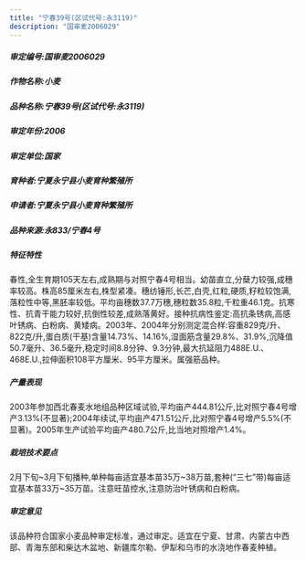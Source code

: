 ```yaml
---
title: "宁春39号(区试代号:永3119)"
description: "国审麦2006029"
---
```

##### 审定编号:国审麦2006029

##### 作物名称:小麦

##### 品种名称:宁春39号(区试代号:永3119)

##### 审定年份:2006

##### 审定单位:国家

##### 育种者:宁夏永宁县小麦育种繁殖所

##### 申请者:宁夏永宁县小麦育种繁殖所

##### 品种来源:永833/宁春4号

##### 特征特性
春性,全生育期105天左右,成熟期与对照宁春4号相当。幼苗直立,分蘖力较强,成穗率较高。株高85厘米左右,株型紧凑。穗纺锤形,长芒,白壳,红粒,硬质,籽粒较饱满,落粒性中等,黑胚率较低。平均亩穗数37.7万穗,穗粒数35.8粒,千粒重46.1克。抗寒性、抗青干能力较好,抗倒性较差,成熟落黄好。接种抗病性鉴定:高抗条锈病,高感叶锈病、白粉病、黄矮病。2003年、2004年分别测定混合样:容重829克/升、822克/升,蛋白质(干基)含量14.73%、14.16%,湿面筋含量29.8%、31.9%,沉降值50.7毫升、36.5毫升,稳定时间8.8分钟、9.3分钟,最大抗延阻力488E.U.、468E.U.,拉伸面积108平方厘米、95平方厘米。属强筋品种。

##### 产量表现
2003年参加西北春麦水地组品种区域试验,平均亩产444.81公斤,比对照宁春4号增产3.13%(不显著);2004年续试,平均亩产471.51公斤,比对照宁春4号增产5.5%(不显著)。2005年生产试验平均亩产480.7公斤,比当地对照增产1.4%。

##### 栽培技术要点
2月下旬~3月下旬播种,单种每亩适宜基本苗35万~38万苗,套种(“三七”带)每亩适宜基本苗33万~35万苗。注意旺苗控水,注意防治叶锈病和白粉病。

##### 审定意见
该品种符合国家小麦品种审定标准，通过审定。适宜在宁夏、甘肃、内蒙古中西部、青海东部和柴达木盆地、新疆库尔勒、伊犁和乌市的水浇地作春麦种植。

